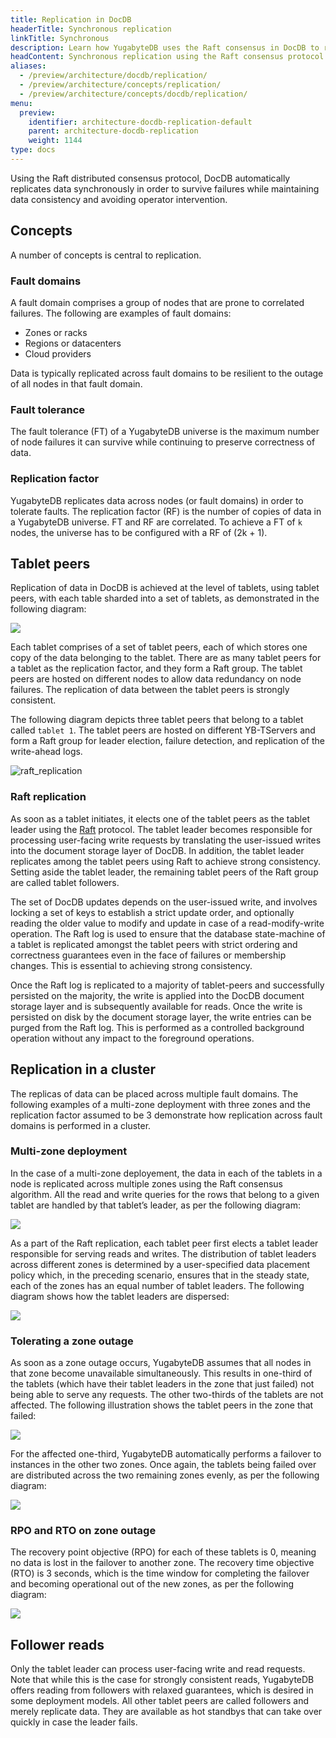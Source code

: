 ```yaml
---
title: Replication in DocDB
headerTitle: Synchronous replication
linkTitle: Synchronous
description: Learn how YugabyteDB uses the Raft consensus in DocDB to replicate data across multiple independent fault domains like nodes, zones, regions and clouds.
headContent: Synchronous replication using the Raft consensus protocol
aliases:
  - /preview/architecture/docdb/replication/
  - /preview/architecture/concepts/replication/
  - /preview/architecture/concepts/docdb/replication/
menu:
  preview:
    identifier: architecture-docdb-replication-default
    parent: architecture-docdb-replication
    weight: 1144
type: docs
---
```


Using the Raft distributed consensus protocol, DocDB automatically replicates data synchronously in order to survive failures while maintaining data consistency and avoiding operator intervention.

## Concepts

A number of concepts is central to replication.

### Fault domains

A fault domain comprises a group of nodes that are prone to correlated failures. The following are examples of fault domains:

* Zones or racks
* Regions or datacenters
* Cloud providers

Data is typically replicated across fault domains to be resilient to the outage of all nodes in that fault domain.

### Fault tolerance

The fault tolerance (FT) of a YugabyteDB universe is the maximum number of node failures it can survive while continuing to preserve correctness of data.

### Replication factor

YugabyteDB replicates data across nodes (or fault domains) in order to tolerate faults. The replication factor (RF) is the number of copies of data in a YugabyteDB universe. FT and RF are correlated. To achieve a FT of `k` nodes, the universe has to be configured with a RF of (2k + 1).

## Tablet peers

Replication of data in DocDB is achieved at the level of tablets, using tablet peers, with each table sharded into a set of tablets, as demonstrated in the following diagram:

<img src="/images/architecture/replication/tablets_in_a_docsb_table.png" style="max-width:750px;"/>

Each tablet comprises of a set of tablet peers, each of which stores one copy of the data belonging to the tablet. There are as many tablet peers for a tablet as the replication factor, and they form a Raft group. The tablet peers are hosted on different nodes to allow data redundancy on node failures. The replication of data between the tablet peers is strongly consistent.

The following diagram depicts three tablet peers that belong to a tablet called `tablet 1`. The tablet peers are hosted on different YB-TServers and form a Raft group for leader election, failure detection, and replication of the write-ahead logs.

![raft_replication](/images/architecture/raft_replication.png)

### Raft replication

As soon as a tablet initiates, it elects one of the tablet peers as the tablet leader using the [Raft](https://raft.github.io/) protocol. The tablet leader becomes responsible for processing user-facing write requests by translating the user-issued writes into the document storage layer of DocDB. In addition, the tablet leader replicates among the tablet peers using Raft to achieve strong consistency. Setting aside the tablet leader, the remaining tablet peers of the Raft group are called tablet followers.

The set of DocDB updates depends on the user-issued write, and involves locking a set of keys to establish a strict update order, and optionally reading the older value to modify and update in case of a read-modify-write operation. The Raft log is used to ensure that the database state-machine of a tablet is replicated amongst the tablet peers with strict ordering and correctness guarantees even in the face of failures or membership changes. This is essential to achieving strong consistency.

Once the Raft log is replicated to a majority of tablet-peers and successfully persisted on the majority, the write is applied into the DocDB document storage layer and is subsequently available for reads. Once the write is persisted on disk by the document storage layer, the write entries can be purged from the Raft log. This is performed as a controlled background operation without any impact to the foreground operations.

## Replication in a cluster

The replicas of data can be placed across multiple fault domains. The following examples of a multi-zone deployment with three zones and the replication factor assumed to be 3 demonstrate how replication across fault domains is performed in a cluster. 

### Multi-zone deployment

In the case of a multi-zone deployement, the data in each of the tablets in a node is replicated across multiple zones using the Raft consensus algorithm. All the read and write queries for the rows that belong to a given tablet are handled by that tablet’s leader, as per the following diagram:

<img src="/images/architecture/replication/raft-replication-across-zones.png" style="max-width:750px;"/>

As a part of the Raft replication, each tablet peer first elects a tablet leader responsible for serving reads and writes. The distribution of tablet leaders across different zones is determined by a user-specified data placement policy which, in the preceding scenario, ensures that in the steady state, each of the zones has an equal number of tablet leaders. The following diagram shows how the tablet leaders are dispersed:

<img src="/images/architecture/replication/optimal-tablet-leader-placement.png" style="max-width:750px;"/>

### Tolerating a zone outage

As soon as a zone outage occurs, YugabyteDB assumes that all nodes in that zone become unavailable simultaneously. This results in one-third of the tablets (which have their tablet leaders in the zone that just failed) not being able to serve any requests. The other two-thirds of the tablets are not affected. The following illustration shows the tablet peers in the zone that failed:

<img src="/images/architecture/replication/tablet-leaders-vs-followers-zone-outage.png" style="max-width:750px;"/>

For the affected one-third, YugabyteDB automatically performs a failover to instances in the other two zones. Once again, the tablets being failed over are distributed across the two remaining zones evenly, as per the following diagram:

<img src="/images/architecture/replication/automatic-failover-zone-outage.png" style="max-width:750px;"/>

### RPO and RTO on zone outage

The recovery point objective (RPO) for each of these tablets is 0, meaning no data is lost in the failover to another zone. The recovery time objective (RTO) is 3 seconds, which is the time window for completing the failover and becoming operational out of the new zones, as per the following diagram:

<img src="/images/architecture/replication/rpo-vs-rto-zone-outage.png" style="max-width:750px;"/>

## Follower reads

Only the tablet leader can process user-facing write and read requests. Note that while this is the case for strongly consistent reads, YugabyteDB offers reading from followers with relaxed guarantees, which is desired in some deployment models. All other tablet peers are called followers and merely replicate data. They are available as hot standbys that can take over quickly in case the leader fails.
